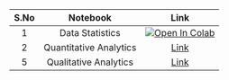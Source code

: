 | S.No |         Notebook         |                                                                                                       Link                                                                                                       |                                       
|:----:|:------------------------:|:----------------------------------------------------------------------------------------------------------------------------------------------------------------------------------------------------------------:|
|  1   |     Data Statistics      |          [![Open In Colab](https://colab.research.google.com/assets/colab-badge.svg)](https://colab.research.google.com/github/hbbg-rbg/code-mixed-survey/blob/main/notebooks/0.Data-Statistics.ipynb)           |
|  2   |  Quantitative Analytics  |                                                      [Link](https://github.com/github/hbbg-rbg/code-mixed-survey/blob/main/notebooks/Quantitative-Analysis/)                                                      |
|  5   |  Qualitative Analytics   | [Link](https://github.com/github/hbbg-rbg/code-mixed-survey/blob/main/notebooks/Qualitative-Analysis/)                                                      |
